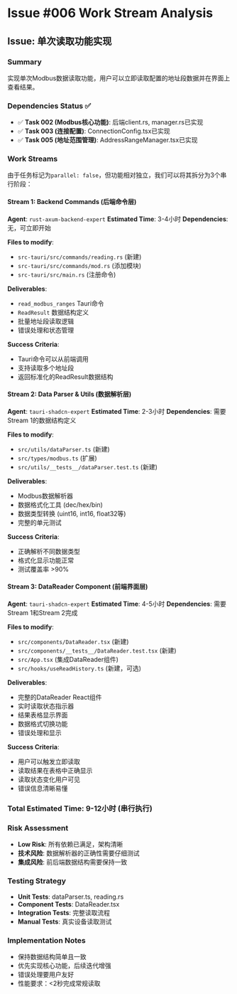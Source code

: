 # Issue #006 Work Stream Analysis

## Issue: 单次读取功能实现

### Summary
实现单次Modbus数据读取功能，用户可以立即读取配置的地址段数据并在界面上查看结果。

### Dependencies Status ✅
- ✅ **Task 002 (Modbus核心功能)**: 后端client.rs, manager.rs已实现
- ✅ **Task 003 (连接配置)**: ConnectionConfig.tsx已实现
- ✅ **Task 005 (地址范围管理)**: AddressRangeManager.tsx已实现

### Work Streams

由于任务标记为`parallel: false`，但功能相对独立，我们可以将其拆分为3个串行阶段：

#### Stream 1: Backend Commands (后端命令层)
**Agent**: `rust-axum-backend-expert`
**Estimated Time**: 3-4小时
**Dependencies**: 无，可立即开始

**Files to modify**:
- `src-tauri/src/commands/reading.rs` (新建)
- `src-tauri/src/commands/mod.rs` (添加模块)
- `src-tauri/src/main.rs` (注册命令)

**Deliverables**:
- `read_modbus_ranges` Tauri命令
- `ReadResult` 数据结构定义
- 批量地址段读取逻辑
- 错误处理和状态管理

**Success Criteria**:
- Tauri命令可以从前端调用
- 支持读取多个地址段
- 返回标准化的ReadResult数据结构

#### Stream 2: Data Parser & Utils (数据解析层)
**Agent**: `tauri-shadcn-expert`
**Estimated Time**: 2-3小时
**Dependencies**: 需要Stream 1的数据结构定义

**Files to modify**:
- `src/utils/dataParser.ts` (新建)
- `src/types/modbus.ts` (扩展)
- `src/utils/__tests__/dataParser.test.ts` (新建)

**Deliverables**:
- Modbus数据解析器
- 数据格式化工具 (dec/hex/bin)
- 数据类型转换 (uint16, int16, float32等)
- 完整的单元测试

**Success Criteria**:
- 正确解析不同数据类型
- 格式化显示功能正常
- 测试覆盖率 >90%

#### Stream 3: DataReader Component (前端界面层)
**Agent**: `tauri-shadcn-expert` 
**Estimated Time**: 4-5小时
**Dependencies**: 需要Stream 1和Stream 2完成

**Files to modify**:
- `src/components/DataReader.tsx` (新建)
- `src/components/__tests__/DataReader.test.tsx` (新建)
- `src/App.tsx` (集成DataReader组件)
- `src/hooks/useReadHistory.ts` (新建，可选)

**Deliverables**:
- 完整的DataReader React组件
- 实时读取状态指示器
- 结果表格显示界面
- 数据格式切换功能
- 错误处理和显示

**Success Criteria**:
- 用户可以触发立即读取
- 读取结果在表格中正确显示
- 读取状态变化用户可见
- 错误信息清晰易懂

### Total Estimated Time: 9-12小时 (串行执行)

### Risk Assessment
- **Low Risk**: 所有依赖已满足，架构清晰
- **技术风险**: 数据解析器的正确性需要仔细测试
- **集成风险**: 前后端数据结构需要保持一致

### Testing Strategy
- **Unit Tests**: dataParser.ts, reading.rs
- **Component Tests**: DataReader.tsx
- **Integration Tests**: 完整读取流程
- **Manual Tests**: 真实设备读取测试

### Implementation Notes
- 保持数据结构简单且一致
- 优先实现核心功能，后续迭代增强
- 错误处理要用户友好
- 性能要求：<2秒完成常规读取